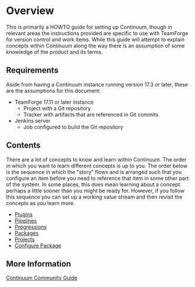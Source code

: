 Overview
========

This is primarily a HOWTO guide for setting up Continuum, though in relevant
areas the instructions provided are specific to use with TeamForge for
version control and work items.  While this guide will attempt to explain
concepts within Continuum along the way there is an assumption of some
knowledge of the product and its terms. 

Requirements
------------

Aside from having a Continuum instance running version 17.3 or later, these are
the assumptions for this document:

* TeamForge 17.11 or later instance
  * Project with a Git repository
  * Tracker with artifacts that are referenced in Git commits
* Jenkins server
  * Job configured to build the Git repository

Contents
--------

There are a lot of concepts to know and learn within Continuum.  The order in
which you want to learn different concepts is up to you. The order below is the
sequence in which the "story" flows and is arranged such that you configure an
item before you need to reference that item in some other part of the system.
In some places, this does mean learning about a concept perhaps a little sooner
than you might be ready for. However, if you follow this sequence you can set
up a working value stream and then revisit the concepts as you learn more.

* [Plugins](guide/PLUGINS.md "Plugins")
* [Pipelines](guide/PIPELINES.md "Pipelines")
* [Progressions](guide/PROGRESSIONS.md "Progressions")
* [Packages](guide/PACKAGES.md "Packages")
* [Projects](guide/PROJECTS.md "Projects")
* [Configure Package](guide/PROJECT-PACKAGE.md "Configure Package")

More Information
----------------

[Continuum Community Guide](https://community.versionone.com/VersionOne_Continuum "VersionOne Continuum")



